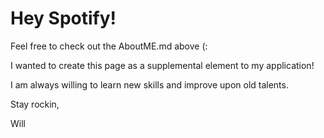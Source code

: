 # Hey Spotify!
Feel free to check out the AboutME.md above (:

I wanted to create this page as a supplemental element to my application! 

I am always willing to learn new skills and improve upon old talents. 

Stay rockin,

Will

